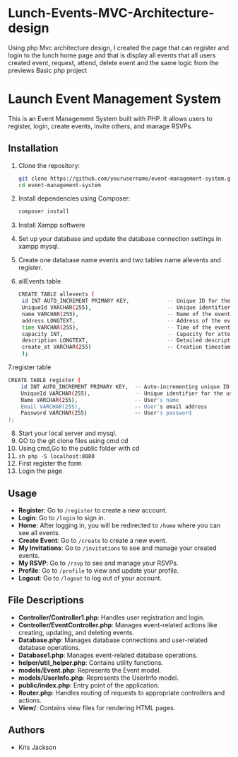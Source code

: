 # Lunch-Events-MVC-Architecture-design
Using php Mvc architecture design, I created the page that can register and login to the lunch home page and that is display all events that all users created event, request, attend, delete event and the same logic from the previews Basic php project

# Launch Event Management System

This is an Event Management System built with PHP. It allows users to register, login, create events, invite others, and manage RSVPs.


## Installation

1. Clone the repository:
    ```sh
    git clone https://github.com/yourusername/event-management-system.git
    cd event-management-system
    ```

2. Install dependencies using Composer:
    ```sh
    composer install
    ```
3. Install Xampp softwere

4. Set up your database and update the database connection settings in xampp mysql.
   
5. Create one database name events and two tables name allevents and register.
   
6. allEvents table
   ```sh
   CREATE TABLE allevents (
    id INT AUTO_INCREMENT PRIMARY KEY,            -- Unique ID for the event
    UniqueId VARCHAR(255),                        -- Unique identifier for the event
    name VARCHAR(255),                            -- Name of the event
    address LONGTEXT,                             -- Address of the event
    time VARCHAR(255),                            -- Time of the event
    capacity INT,                                 -- Capacity for attendees
    description LONGTEXT,                         -- Detailed description of the event
    create_at VARCHAR(255)                        -- Creation timestamp
    );
    ```
7.register table

```sh
CREATE TABLE register (
    id INT AUTO_INCREMENT PRIMARY KEY,  -- Auto-incrementing unique ID
    UniqueId VARCHAR(255),              -- Unique identifier for the user
    Name VARCHAR(255),                  -- User's name
    Email VARCHAR(255),                 -- User's email address
    Password VARCHAR(255)               -- User's password
);
```

8. Start your local server and mysql.
9. GO to the git clone files using cmd cd <Files Path>
10. Using cmd,Go to the public folder with cd <File name>
11. ```sh php -S localhost:8080 ```
12. First register the form
13. Login the page
## Usage

- **Register**: Go to `/register` to create a new account.
- **Login**: Go to `/login` to sign in.
- **Home**: After logging in, you will be redirected to `/home` where you can see all events.
- **Create Event**: Go to `/create` to create a new event.
- **My Invitations**: Go to `/invitations` to see and manage your created events.
- **My RSVP**: Go to `/rsvp` to see and manage your RSVPs.
- **Profile**: Go to `/profile` to view and update your profile.
- **Logout**: Go to `/logout` to log out of your account.

## File Descriptions

- **Controller/Controller1.php**: Handles user registration and login.
- **Controller/EventController.php**: Manages event-related actions like creating, updating, and deleting events.
- **Database.php**: Manages database connections and user-related database operations.
- **Database1.php**: Manages event-related database operations.
- **helper/util_helper.php**: Contains utility functions.
- **models/Event.php**: Represents the Event model.
- **models/UserInfo.php**: Represents the UserInfo model.
- **public/index.php**: Entry point of the application.
- **Router.php**: Handles routing of requests to appropriate controllers and actions.
- **View/**: Contains view files for rendering HTML pages.

## Authors

- Kris Jackson
